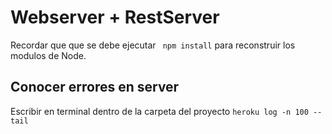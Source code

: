 # Webserver + RestServer

Recordar que que se debe ejecutar ``` npm install``` para reconstruir los modulos de Node.
## Conocer errores en server
Escribir en terminal dentro de la carpeta del proyecto ```heroku log -n 100 --tail```


